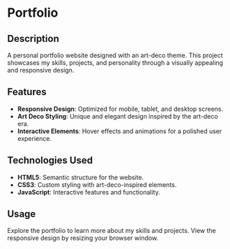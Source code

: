 # Portfolio

## Description
A personal portfolio website designed with an art-deco theme. This project showcases my skills, projects, and personality through a visually appealing and responsive design.

## Features
- **Responsive Design**: Optimized for mobile, tablet, and desktop screens.
- **Art Deco Styling**: Unique and elegant design inspired by the art-deco era.
- **Interactive Elements**: Hover effects and animations for a polished user experience.

## Technologies Used
- **HTML5**: Semantic structure for the website.
- **CSS3**: Custom styling with art-deco-inspired elements.
- **JavaScript**: Interactive features and functionality.

## Usage
Explore the portfolio to learn more about my skills and projects.
View the responsive design by resizing your browser window.
